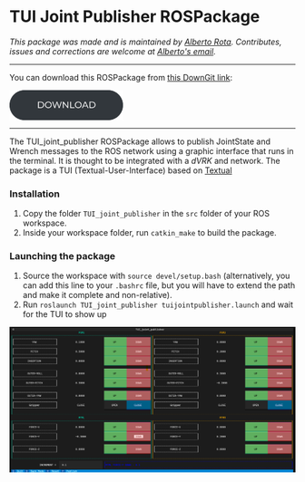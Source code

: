 # TUI Joint Publisher ROSPackage 
*This package was made and is maintained by [Alberto Rota](https://nearlab.polimi.it/medical/alberto-rota/). Contributes, issues and corrections are welcome at [Alberto's email](mailto:alberto1.rota@polimi.it).*

***
You can download this ROSPackage from
<a href="https://minhaskamal.github.io/DownGit/#/home?url=https://github.com/NEARLab-MedicalRobotics/dVRK/tree/main/ros_workspace/src/TUI_joint_publisher">this DownGit link</a>:   

<p align="left"> 
<a href="https://minhaskamal.github.io/DownGit/#/home?url=https://github.com/NEARLab-MedicalRobotics/dVRK/tree/main/ros_workspace/src/TUI_joint_publisher">
<picture>
  <source media="(prefers-color-scheme: dark)" srcset="../../../readme/download_button_white.png">
  <img style="vertical-align:middle" alt="NEARLab" src="../../../readme/download_button_dark.png" width="200" > 
</picture>
</a> </p>

***

The TUI_joint_publisher ROSPackage allows to publish JointState and Wrench messages to the ROS network using a graphic interface that runs in the terminal. It is thought to be integrated with a *dVRK* and network. The package is a TUI (Textual-User-Interface) based on [Textual](https://textual.textualize.io/)

### Installation
1. Copy the folder `TUI_joint_publisher` in the `src` folder of your ROS workspace.
2. Inside your workspace folder, run `catkin_make` to build the package.

### Launching the package
1. Source the workspace with `source devel/setup.bash` (alternatively, you can add this line to your `.bashrc` file, but you will have to extend the path and make it complete and non-relative).
2. Run `roslaunch TUI_joint_publisher tuijointpublisher.launch` and wait for the TUI to show up

![screenshot](preview.png)